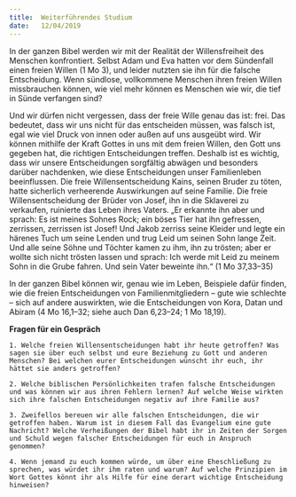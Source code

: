```yaml
---
title:  Weiterführendes Studium
date:   12/04/2019
---
```


In der ganzen Bibel werden wir mit der Realität der Willensfreiheit des Menschen konfrontiert. Selbst Adam und Eva hatten vor dem Sündenfall einen freien Willen (1 Mo 3), und leider nutzten sie ihn für die falsche Entscheidung. Wenn sündlose, vollkommene Menschen ihren freien Willen missbrauchen können, wie viel mehr können es Menschen wie wir, die tief in Sünde verfangen sind?

Und wir dürfen nicht vergessen, dass der freie Wille genau das ist: frei. Das bedeutet, dass wir uns nicht für das entscheiden müssen, was falsch ist, egal wie viel Druck von innen oder außen auf uns ausgeübt wird. Wir können mithilfe der Kraft Gottes in uns mit dem freien Willen, den Gott uns gegeben hat, die richtigen Entscheidungen treffen. Deshalb ist es wichtig, dass wir unsere Entscheidungen sorgfältig abwägen und besonders darüber nachdenken, wie diese Entscheidungen unser Familienleben beeinflussen. Die freie Willensentscheidung Kains, seinen Bruder zu töten, hatte sicherlich verheerende Auswirkungen auf seine Familie. Die freie Willensentscheidung der Brüder von Josef, ihn in die Sklaverei zu verkaufen, ruinierte das Leben ihres Vaters. „Er erkannte ihn aber und sprach: Es ist meines Sohnes Rock; ein böses Tier hat ihn gefressen, zerrissen, zerrissen ist Josef! Und Jakob zerriss seine Kleider und legte ein härenes Tuch um seine Lenden und trug Leid um seinen Sohn lange Zeit. Und alle seine Söhne und Töchter kamen zu ihm, ihn zu trösten; aber er wollte sich nicht trösten lassen und sprach: Ich werde mit Leid zu meinem Sohn in die Grube fahren. Und sein Vater beweinte ihn.“ (1 Mo 37,33–35)

In der ganzen Bibel können wir, genau wie im Leben, Beispiele dafür finden, wie die freien Entscheidungen von Familienmitgliedern – gute wie schlechte – sich auf andere auswirkten, wie die Entscheidungen von Kora, Datan und Abiram (4 Mo 16,1–32; siehe auch Dan 6,23–24; 1 Mo 18,19).

**Fragen für ein Gespräch**

`1. Welche freien Willensentscheidungen habt ihr heute getroffen? Was sagen sie über euch selbst und eure Beziehung zu Gott und anderen Menschen? Bei welchen eurer Entscheidungen wünscht ihr euch, ihr hättet sie anders getroffen?`

`2. Welche biblischen Persönlichkeiten trafen falsche Entscheidungen und was können wir aus ihren Fehlern lernen? Auf welche Weise wirkten sich ihre falschen Entscheidungen negativ auf ihre Familie aus?`

`3. Zweifellos bereuen wir alle falschen Entscheidungen, die wir getroffen haben. Warum ist in diesem Fall das Evangelium eine gute Nachricht? Welche Verheißungen der Bibel habt ihr in Zeiten der Sorgen und Schuld wegen falscher Entscheidungen für euch in Anspruch genommen?`

`4. Wenn jemand zu euch kommen würde, um über eine Eheschließung zu sprechen, was würdet ihr ihm raten und warum? Auf welche Prinzipien im Wort Gottes könnt ihr als Hilfe für eine derart wichtige Entscheidung hinweisen?`